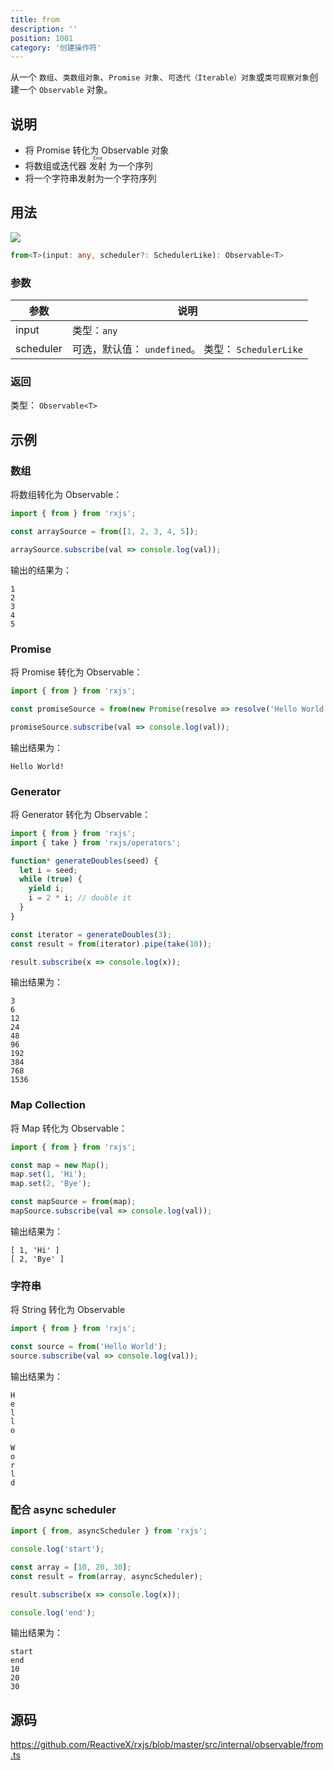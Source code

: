 ```yaml
---
title: from
description: ''
position: 1001
category: '创建操作符'
---
```


<alert>

从一个 `数组`、`类数组对象`、`Promise 对象`、`可迭代（Iterable）对象`或`类可观察对象`创建一个 `Observable` 对象。

</alert>

## 说明

- 将 Promise 转化为 Observable 对象
- 将数组或迭代器 <ruby>发射<rp>（</rp><rt>Emit</rt><rp>）</rp></ruby> 为一个序列
- 将一个字符串发射为一个字符序列

## 用法

![](https://rxjs.dev/assets/images/marble-diagrams/from.png)

```ts
from<T>(input: any, scheduler?: SchedulerLike): Observable<T>
```

### 参数

| 参数      | 说明                                                |
| --------- | --------------------------------------------------- |
| input     | 类型：`any`                                         |
| scheduler | 可选，默认值： `undefined`。 类型： `SchedulerLike` |

### 返回

类型： `Observable<T>`

## 示例

### 数组

将数组转化为 Observable：

```ts
import { from } from 'rxjs';

const arraySource = from([1, 2, 3, 4, 5]);

arraySource.subscribe(val => console.log(val));
```

输出的结果为：

```
1
2
3
4
5
```

### Promise

将 Promise 转化为 Observable：

```ts
import { from } from 'rxjs';

const promiseSource = from(new Promise(resolve => resolve('Hello World!')));

promiseSource.subscribe(val => console.log(val));
```

输出结果为：

```
Hello World!
```

### Generator

将 Generator 转化为 Observable：

```ts
import { from } from 'rxjs';
import { take } from 'rxjs/operators';

function* generateDoubles(seed) {
  let i = seed;
  while (true) {
    yield i;
    i = 2 * i; // double it
  }
}

const iterator = generateDoubles(3);
const result = from(iterator).pipe(take(10));

result.subscribe(x => console.log(x));
```

输出结果为：

```
3
6
12
24
48
96
192
384
768
1536
```

### Map Collection

将 Map 转化为 Observable：

```ts
import { from } from 'rxjs';

const map = new Map();
map.set(1, 'Hi');
map.set(2, 'Bye');

const mapSource = from(map);
mapSource.subscribe(val => console.log(val));
```

输出结果为：

```
[ 1, 'Hi' ]
[ 2, 'Bye' ]
```

### 字符串

将 String 转化为 Observable

```ts
import { from } from 'rxjs';

const source = from('Hello World');
source.subscribe(val => console.log(val));
```

输出结果为：

```
H
e
l
l
o

W
o
r
l
d
```

### 配合 async scheduler

```ts
import { from, asyncScheduler } from 'rxjs';

console.log('start');

const array = [10, 20, 30];
const result = from(array, asyncScheduler);

result.subscribe(x => console.log(x));

console.log('end');
```

输出结果为：

```
start
end
10
20
30
```

## 源码

<https://github.com/ReactiveX/rxjs/blob/master/src/internal/observable/from.ts>
